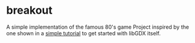 # breakout
A simple implementation of the famous 80's game
Project inspired by the one shown in a [simple tutorial](https://colourtann.github.io/HelloLibgdx/index.html) to get started with libGDX itself.
